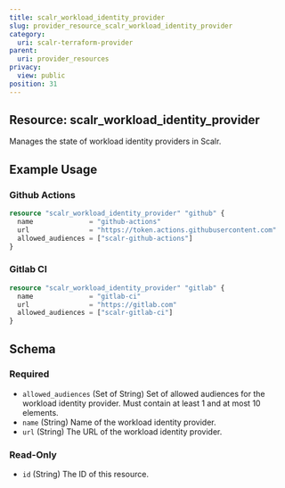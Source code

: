```yaml
---
title: scalr_workload_identity_provider
slug: provider_resource_scalr_workload_identity_provider
category:
  uri: scalr-terraform-provider
parent:
  uri: provider_resources
privacy:
  view: public
position: 31
---
```

## Resource: scalr_workload_identity_provider

Manages the state of workload identity providers in Scalr.

## Example Usage

### Github Actions

```terraform
resource "scalr_workload_identity_provider" "github" {
  name              = "github-actions"
  url               = "https://token.actions.githubusercontent.com"
  allowed_audiences = ["scalr-github-actions"]
}
```

### Gitlab CI

```terraform
resource "scalr_workload_identity_provider" "gitlab" {
  name              = "gitlab-ci"
  url               = "https://gitlab.com"
  allowed_audiences = ["scalr-gitlab-ci"]
}
```

<!-- schema generated by tfplugindocs -->
## Schema

### Required

- `allowed_audiences` (Set of String) Set of allowed audiences for the workload identity provider. Must contain at least 1 and at most 10 elements.
- `name` (String) Name of the workload identity provider.
- `url` (String) The URL of the workload identity provider.

### Read-Only

- `id` (String) The ID of this resource.
